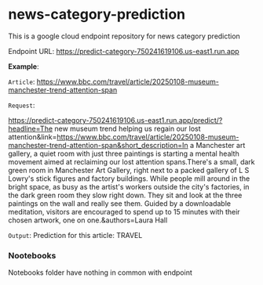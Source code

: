 # news-category-prediction

This is a google cloud endpoint repository for news category prediction

Endpoint URL: https://predict-category-750241619106.us-east1.run.app

**Example**:

`Article`: https://www.bbc.com/travel/article/20250108-museum-manchester-trend-attention-span

`Request`: 


https://predict-category-750241619106.us-east1.run.app/predict/?headline=The new museum trend helping us regain our lost attention&link=https://www.bbc.com/travel/article/20250108-museum-manchester-trend-attention-span&short_description=In a Manchester art gallery, a quiet room with just three paintings is starting a mental health movement aimed at reclaiming our lost attention spans.There's a small, dark green room in Manchester Art Gallery, right next to a packed gallery of L S Lowry's stick figures and factory buildings. While people mill around in the bright space, as busy as the artist's workers outside the city's factories, in the dark green room they slow right down. They sit and look at the three paintings on the wall and really see them. Guided by a downloadable meditation, visitors are encouraged to spend up to 15 minutes with their chosen artwork, one on one.&authors=Laura Hall

`Output`: Prediction for this article: TRAVEL




### Nootebooks
Notebooks folder have nothing in common with endpoint

